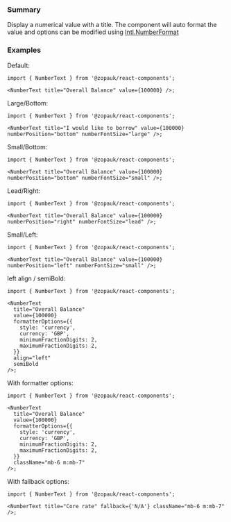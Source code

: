 ### Summary

Display a numerical value with a title. The component will auto format the value and options can be modified using [Intl.NumberFormat](https://developer.mozilla.org/en-US/docs/Web/JavaScript/Reference/Global_Objects/Intl/NumberFormat)

### Examples

Default:

```tsx
import { NumberText } from '@zopauk/react-components';

<NumberText title="Overall Balance" value={100000} />;
```

Large/Bottom:

```tsx
import { NumberText } from '@zopauk/react-components';

<NumberText title="I would like to borrow" value={100000} numberPosition="bottom" numberFontSize="large" />;
```

Small/Bottom:

```tsx
import { NumberText } from '@zopauk/react-components';

<NumberText title="Overall Balance" value={100000} numberPosition="bottom" numberFontSize="small" />;
```

Lead/Right:

```tsx
import { NumberText } from '@zopauk/react-components';

<NumberText title="Overall Balance" value={100000} numberPosition="right" numberFontSize="lead" />;
```

Small/Left:

```tsx
import { NumberText } from '@zopauk/react-components';

<NumberText title="Overall Balance" value={100000} numberPosition="left" numberFontSize="small" />;
```

left align / semiBold:

```tsx
import { NumberText } from '@zopauk/react-components';

<NumberText
  title="Overall Balance"
  value={100000}
  formatterOptions={{
    style: 'currency',
    currency: 'GBP',
    minimumFractionDigits: 2,
    maximumFractionDigits: 2,
  }}
  align="left"
  semiBold
/>;
```

With formatter options:

```tsx
import { NumberText } from '@zopauk/react-components';

<NumberText
  title="Overall Balance"
  value={100000}
  formatterOptions={{
    style: 'currency',
    currency: 'GBP',
    minimumFractionDigits: 2,
    maximumFractionDigits: 2,
  }}
  className="mb-6 m:mb-7"
/>;
```

With fallback options:

```tsx
import { NumberText } from '@zopauk/react-components';

<NumberText title="Core rate" fallback={'N/A'} className="mb-6 m:mb-7" />;
```

